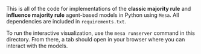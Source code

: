 This is all of the code for implementations of the **classic majority rule** and **influence majority rule** agent-based models in Python using `Mesa`. All dependencies are included in `requirements.txt`.

To run the interactive visualization, use the `mesa runserver` command in this directory. From there, a tab should open in your browser where you can interact with the models. 
